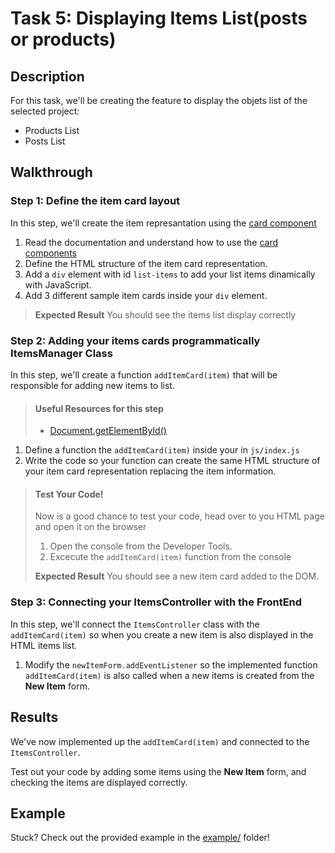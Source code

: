 # Task 5: Displaying Items List(posts or products)

## Description

For this task, we'll be creating the feature to display the objets list of the selected project:
* Products List
* Posts List

## Walkthrough

### Step 1: Define the item card layout

In this step, we'll create the item represantation using the [card component](https://getbootstrap.com/docs/4.4/components/card/)

1. Read the documentation and understand how to use the [card components](https://getbootstrap.com/docs/4.4/components/card/)
2. Define the HTML structure of the item card representation.
3. Add a `div` element with id `list-items` to add your list items dinamically with JavaScript. 
4. Add 3 different sample item cards inside your `div` element.
> **Expected Result**
> You should see the items list display correctly

### Step 2: Adding your items cards programmatically ItemsManager Class

In this step, we'll create a function `addItemCard(item)` that
will be responsible for adding new items to list.

> #### Useful Resources for this step
> - [Document.getElementById()](https://developer.mozilla.org/en-US/docs/Web/API/Document/getElementById)

1. Define a function the `addItemCard(item)` inside your in `js/index.js`
2. Write the code so your function can create the same HTML structure of your item card representation replacing the item information.

> #### Test Your Code!
> Now is a good chance to test your code, head over to you HTML page and open it on the browser
>
> 1. Open the console from the Developer Tools. 
> 2. Excecute the `addItemCard(item)` function from the console
>
> **Expected Result**
> You should see a new item card added to the DOM.

### Step 3: Connecting your ItemsController with the FrontEnd

In this step, we'll connect the `ItemsController` class with the `addItemCard(item)` so when you create a new item is also displayed in the HTML items list.

1. Modify the `newItemForm.addEventListener` so the implemented function `addItemCard(item)` is also called when a new items is created from the **New Item** form.

## Results

We've now implemented up the `addItemCard(item)` and connected to the `ItemsController`.

Test out your code by adding some items using the **New Item** form, and checking the items are displayed correctly.

## Example

Stuck? Check out the provided example in the [example/](example/) folder!
